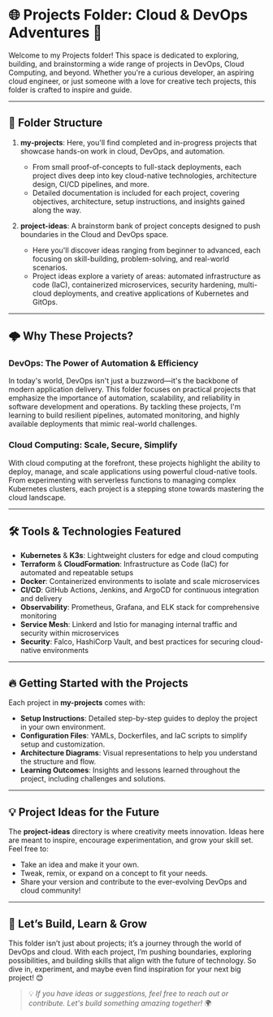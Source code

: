 # 🌐 Projects Folder: Cloud & DevOps Adventures 🚀

Welcome to my Projects folder! This space is dedicated to exploring, building, and brainstorming a wide range of projects in DevOps, Cloud Computing, and beyond. Whether you're a curious developer, an aspiring cloud engineer, or just someone with a love for creative tech projects, this folder is crafted to inspire and guide.

---

## 📁 Folder Structure

1. **my-projects**: Here, you'll find completed and in-progress projects that showcase hands-on work in cloud, DevOps, and automation.
   - From small proof-of-concepts to full-stack deployments, each project dives deep into key cloud-native technologies, architecture design, CI/CD pipelines, and more.
   - Detailed documentation is included for each project, covering objectives, architecture, setup instructions, and insights gained along the way.

2. **project-ideas**: A brainstorm bank of project concepts designed to push boundaries in the Cloud and DevOps space.
   - Here you'll discover ideas ranging from beginner to advanced, each focusing on skill-building, problem-solving, and real-world scenarios.
   - Project ideas explore a variety of areas: automated infrastructure as code (IaC), containerized microservices, security hardening, multi-cloud deployments, and creative applications of Kubernetes and GitOps.

---

## 🌩️ Why These Projects?

### DevOps: The Power of Automation & Efficiency
In today's world, DevOps isn't just a buzzword—it's the backbone of modern application delivery. This folder focuses on practical projects that emphasize the importance of automation, scalability, and reliability in software development and operations. By tackling these projects, I'm learning to build resilient pipelines, automated monitoring, and highly available deployments that mimic real-world challenges.

### Cloud Computing: Scale, Secure, Simplify
With cloud computing at the forefront, these projects highlight the ability to deploy, manage, and scale applications using powerful cloud-native tools. From experimenting with serverless functions to managing complex Kubernetes clusters, each project is a stepping stone towards mastering the cloud landscape.

---

## 🛠️ Tools & Technologies Featured

- **Kubernetes** & **K3s**: Lightweight clusters for edge and cloud computing
- **Terraform** & **CloudFormation**: Infrastructure as Code (IaC) for automated and repeatable setups
- **Docker**: Containerized environments to isolate and scale microservices
- **CI/CD**: GitHub Actions, Jenkins, and ArgoCD for continuous integration and delivery
- **Observability**: Prometheus, Grafana, and ELK stack for comprehensive monitoring
- **Service Mesh**: Linkerd and Istio for managing internal traffic and security within microservices
- **Security**: Falco, HashiCorp Vault, and best practices for securing cloud-native environments

---

## 🔥 Getting Started with the Projects

Each project in **my-projects** comes with:
- **Setup Instructions**: Detailed step-by-step guides to deploy the project in your own environment.
- **Configuration Files**: YAMLs, Dockerfiles, and IaC scripts to simplify setup and customization.
- **Architecture Diagrams**: Visual representations to help you understand the structure and flow.
- **Learning Outcomes**: Insights and lessons learned throughout the project, including challenges and solutions.

---

## 💡 Project Ideas for the Future

The **project-ideas** directory is where creativity meets innovation. Ideas here are meant to inspire, encourage experimentation, and grow your skill set. Feel free to:
- Take an idea and make it your own.
- Tweak, remix, or expand on a concept to fit your needs.
- Share your version and contribute to the ever-evolving DevOps and cloud community!

---

## 🌌 Let’s Build, Learn & Grow

This folder isn’t just about projects; it’s a journey through the world of DevOps and cloud. With each project, I’m pushing boundaries, exploring possibilities, and building skills that align with the future of technology. So dive in, experiment, and maybe even find inspiration for your next big project! 😊

> 💡 *If you have ideas or suggestions, feel free to reach out or contribute. Let's build something amazing together!* 🌍

